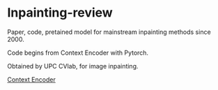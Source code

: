 # Inpainting-review
Paper, code, pretained model for mainstream inpainting methods since 2000.

Code begins from Context Encoder with Pytorch.

Obtained by UPC CVlab, for image inpainting.

[Context Encoder](https://github.com/BoyuanJiang/context_encoder_pytorch)

